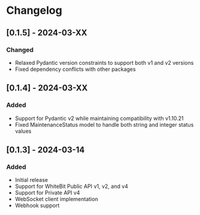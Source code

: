 # Changelog

## [0.1.5] - 2024-03-XX

### Changed
- Relaxed Pydantic version constraints to support both v1 and v2 versions
- Fixed dependency conflicts with other packages

## [0.1.4] - 2024-03-XX

### Added
- Support for Pydantic v2 while maintaining compatibility with v1.10.21
- Fixed MaintenanceStatus model to handle both string and integer status values

## [0.1.3] - 2024-03-14

### Added
- Initial release
- Support for WhiteBit Public API v1, v2, and v4
- Support for Private API v4
- WebSocket client implementation
- Webhook support
